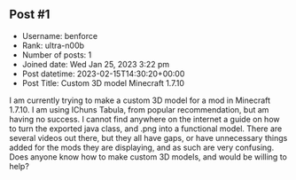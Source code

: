 ## Post #1
- Username: benforce
- Rank: ultra-n00b
- Number of posts: 1
- Joined date: Wed Jan 25, 2023 3:22 pm
- Post datetime: 2023-02-15T14:30:20+00:00
- Post Title: Custom 3D model Minecraft 1.7.10

I am currently trying to make a custom 3D model for a mod in Minecraft 1.7.10. I am using IChuns Tabula, from popular recommendation, but am having no success. I cannot find anywhere on the internet a guide on how to turn the exported java class, and .png into a functional model. There are several videos out there, but they all have gaps, or have unnecessary things added for the mods they are displaying, and as such are very confusing. Does anyone know how to make custom 3D models, and would be willing to help?
